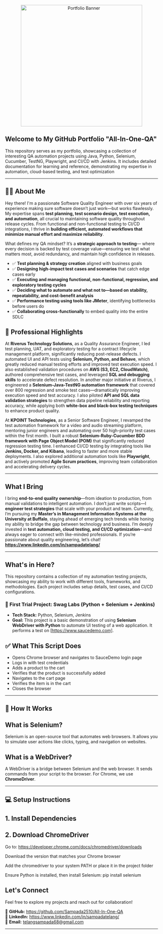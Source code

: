 
<p align="center">
<img src="https://github.com/Sampada2510/All-In-One-QA/blob/main/3793102.jpg" alt="Portfolio Banner" width="400" height="400">
</p> 

## Welcome to My GitHub Portfolio "All-In-One-QA"

This repository serves as my portfolio, showcasing a collection of interesting QA automation projects using Java, Python, Selenium, Cucumber, TestNG, Playwright, and CI/CD with Jenkins. It includes detailed documentation for learning and reference, demonstrating my expertise in automation, cloud-based testing, and test optimization

---

## 👩‍💻 About Me

Hey there! I'm a passionate Software Quality Engineer with over six years of experience making sure software doesn’t just work—but works flawlessly. My expertise spans **test planning, test scenario design, test execution, and automation**, all crucial to maintaining software quality throughout release cycles. From functional and non-functional testing to CI/CD integrations, I thrive in **building efficient, automated workflows that minimize manual effort and maximize reliability**.

What defines my QA mindset? It’s a **strategic approach to testing**— where every decision is backed by test coverage value—ensuring we test what matters most, avoid redundancy, and maintain high confidence in releases.

- ✅ **Test planning & strategy creation** aligned with business goals  
- ✅ **Designing high-impact test cases and scenarios** that catch edge cases early  
- ✅ **Executing and managing functional, non-functional, regression, and exploratory testing cycles**  
- ✅ **Deciding what to automate and what not to—based on stability, repeatability, and cost-benefit analysis**  
- ✅ **Performance testing using tools like JMeter**, identifying bottlenecks before users do  
- ✅ **Collaborating cross-functionally** to embed quality into the entire SDLC  

## 🏢 Professional Highlights

At **Riverus Technology Solutions**, as a Quality Assurance Engineer, I led test planning, UAT, and exploratory testing for a contract lifecycle management platform, significantly reducing post-release defects. I automated UI and API tests using **Selenium, Python, and Behave**, which greatly reduced manual testing efforts and improved test execution speed. I also established validation procedures on **AWS (S3, EC2, CloudWatch)**, authored comprehensive test cases, and leveraged **SQL and debugging skills** to accelerate defect resolution. In another major initiative at Riverus, I engineered a **Selenium-Java-TestNG automation framework** that covered over 800 regression and smoke test cases—dramatically improving execution speed and test accuracy. I also piloted **API and SQL data validation strategies** to strengthen data pipeline reliability and reporting accuracy, while applying both **white-box and black-box testing techniques** to enhance product quality.

At **KPOINT Technologies**, as a Senior Software Engineer, I revamped the test automation framework for a video and audio streaming platform, mentoring junior engineers and automating over 50 high-priority test cases within the first month. I built a robust **Selenium-Ruby-Cucumber BDD framework with Page Object Model (POM)** that significantly reduced regression testing time. I enhanced CI/CD testing by integrating tools like **Jenkins, Docker, and Kibana**, leading to faster and more stable deployments. I also explored additional automation tools like **Playwright**, and actively promoted **Agile Scrum practices**, improving team collaboration and accelerating delivery cycles.

---

## What I Bring

I bring **end-to-end quality ownership**—from ideation to production, from manual validations to intelligent automation. I don’t just write scripts—I **engineer test strategies** that scale with your product and team. Currently, I’m pursuing my **Master’s in Management Information Systems at the University at Buffalo**, staying ahead of emerging tech trends while honing my ability to bridge the gap between technology and business. I’m deeply invested in **test automation, cloud testing, and CI/CD optimization**—and always eager to connect with like-minded professionals. If you’re passionate about quality engineering, let’s chat! **https://www.linkedin.com/in/sampadatelang/**

---

## What's in Here?

This repository contains a collection of my automation testing projects, showcasing my ability to work with different tools, frameworks, and methodologies. Each project includes setup details, test cases, and CI/CD configurations.

### 🔹 First Trial Project: Swag Labs (Python + Selenium + Jenkins)
- **Tech Stack:** Python, Selenium, Jenkins
- **Goal:** This project is a basic demonstration of using **Selenium WebDriver with Python** to automate UI testing of a web application. It performs a test on [https://www.saucedemo.com]. 

## ✅ What This Script Does

- Opens Chrome browser and navigates to SauceDemo login page
- Logs in with test credentials
- Adds a product to the cart
- Verifies that the product is successfully added
- Navigates to the cart page
- Verifies the item is in the cart
- Closes the browser

---

## 🧠 How It Works

## What is Selenium?

Selenium is an open-source tool that automates web browsers. It allows you to simulate user actions like clicks, typing, and navigation on websites.

## What is a WebDriver?

A WebDriver is a bridge between Selenium and the web browser. It sends commands from your script to the browser. For Chrome, we use **ChromeDriver**.

---

## 💻 Setup Instructions

## 1. Install Dependencies
## 2. Download ChromeDriver
Go to: https://developer.chrome.com/docs/chromedriver/downloads

Download the version that matches your Chrome browser

Add the chromedriver to your system PATH or place it in the project folder

Ensure Python is installed, then install Selenium: pip install selenium

## Let's Connect
Feel free to explore my projects and reach out for collaboration!

🔗 **GitHub:** https://github.com/Sampada2510/All-In-One-QA  
💼 **LinkedIn:** https://www.linkedin.com/in/sampadatelang/  
📧 **Email:** telangsampada68@gmail.com

---
